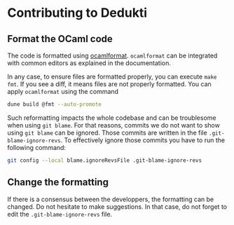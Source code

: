 # Contributing to Dedukti

## Format the OCaml code

The code is formatted using
[ocamlformat](https://github.com/ocaml-ppx/ocamlformat/).
`ocamlformat` can be integrated with common editors as explained in
the documentation.

In any case, to ensure files are formatted properly, you can execute
`make fmt`. If you see a diff, it means files are not properly
formatted. You can apply `ocamlformat` using the command

```bash
dune build @fmt --auto-promote
```

Such reformatting impacts the whole codebase and can be troublesome
when using `git blame`. For that reasons, commits we do not want to
show using `git blame` can be ignored. Those commits are written in
the file `.git-blame-ignore-revs`. To effectively ignore those commits
you have to run the following command:

```bash
git config --local blame.ignoreRevsFile .git-blame-ignore-revs
```

## Change the formatting

If there is a consensus between the developpers, the formatting can be
changed. Do not hesitate to make suggestions. In that case, do not
forget to edit the `.git-blame-ignore-revs` file.
